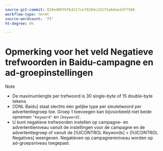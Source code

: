 ```yaml
---
source-git-commit: 029e406fbfb4217ce78364c2d1f1a6dae24ff588
workflow-type: tm+mt
source-wordcount: '73'
ht-degree: 0%

---
```

# Opmerking voor het veld Negatieve trefwoorden in Baidu-campagne en ad-groepinstellingen

>[!NOTE]
>
>* De maximumlengte per trefwoord is 30 single-byte of 15 double-byte tekens.
>* [!DNL Baidu] staat slechts één gelijke type per sleutelwoord per advertentiegroep toe. Groep 1 toevoegen kan bijvoorbeeld niet beide opnemen `"keyword"` en `[keyword]`.
>* U kunt negatieve trefwoorden instellen op campagne- en advertentieniveau vanuit de instellingen voor de campagne en de advertentiegroep of vanuit de [!UICONTROL Keywords] > [!UICONTROL Negatives] weergeven. Negatieven op campagnereniveau worden op ad-groepsniveau toegepast.

